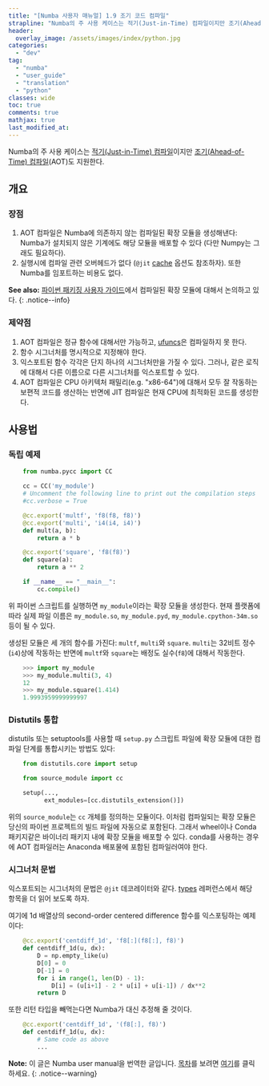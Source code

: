 ```yaml
---
title: "[Numba 사용자 매뉴얼] 1.9 조기 코드 컴파일"
strapline: "Numba의 주 사용 케이스는 적기(Just-in-Time) 컴파일이지만 조기(Ahead-of-Time) 컴파일(AOT)도 지원한다."
header:
  overlay_image: /assets/images/index/python.jpg
categories:
  - "dev"
tag:
  - "numba"
  - "user_guide"
  - "translation"
  - "python"
classes: wide
toc: true
comments: true
mathjax: true
last_modified_at: 
---
```


Numba의 주 사용 케이스는 [적기(Just-in-Time) 컴파일](http://numba.pydata.org/numba-doc/latest/glossary.html#term-just-in-time-compilation)이지만
[조기(Ahead-of-Time) 컴파일](http://numba.pydata.org/numba-doc/latest/glossary.html#term-ahead-of-time-compilation)(AOT)도 지원한다.

## 개요 

### 장점

1.  AOT 컴파일은 Numba에 의존하지 않는 컴파일된 확장 모듈을 생성해낸다:
    Numba가 설치되지 않은 기계에도 해당 모듈을 배포할 수 있다 (다만 Numpy는 그래도 필요하다).  
2.  실행시에 컴파일 관련 오버헤드가 없다 (`@jit` [cache](/dev/numba_user_jit#jit-cache) 옵션도 참조하자).
    또한 Numba를 임포트하는 비용도 없다.

**See also:** 
[파이썬 패키징 사용자 가이드](https://packaging.python.org/en/latest/extensions/)에서 컴파일된 확장 모듈에 대해서 논의하고 있다.
{: .notice--info}

### 제약점

1.  AOT 컴파일은 정규 함수에 대해서만 가능하고, [ufuncs](http://numba.pydata.org/numba-doc/latest/glossary.html#term-ufunc)은 컴파일하지 못 한다.
2.  함수 시그너처를 명시적으로 지정해야 한다.
3.  익스포트된 함수 각각은 단지 하나의 시그너처만을 가질 수 있다. 그러나, 같은 로직에 대해서 다른 이름으로 다른 시그너처를 익스포트할 수 있다.
4.  AOT 컴파일은 CPU 아키텍처 패밀리(e.g. "x86-64")에 대해서 모두 잘 작동하는 보편적 코드를 생산하는 반면에 
    JIT 컴파일은 현재 CPU에 최적화된 코드를 생성한다.

## 사용법

### 독립 예제

```python
    from numba.pycc import CC

    cc = CC('my_module')
    # Uncomment the following line to print out the compilation steps
    #cc.verbose = True

    @cc.export('multf', 'f8(f8, f8)')
    @cc.export('multi', 'i4(i4, i4)')
    def mult(a, b):
        return a * b

    @cc.export('square', 'f8(f8)')
    def square(a):
        return a ** 2

    if __name__ == "__main__":
        cc.compile()
```

위 파이썬 스크립트를 실행하면 `my_module`이라는 확장 모듈을 생성한다.
현재 플랫폼에 따라 실제 파일 이름은 `my_module.so`, `my_module.pyd`, `my_module.cpython-34m.so` 등이 될 수 있다.

생성된 모듈은 세 개의 함수를 가진다: `multf`, `multi`와 `square`.
`multi`는 32비트 정수(`i4`)상에 작동하는 반면에
`multf`와 `square`는 배정도 실수(`f8`)에 대해서 작동한다.

```python
    >>> import my_module
    >>> my_module.multi(3, 4)
    12
    >>> my_module.square(1.414)
    1.9993959999999997
```

### Distutils 통합

distutils 또는 setuptools를 사용할 때 `setup.py` 스크립트 파일에 확장 모듈에 대한 컴파일 단계를 통합시키는 방법도 있다:

```python
    from distutils.core import setup

    from source_module import cc

    setup(...,
          ext_modules=[cc.distutils_extension()])
```

위의 `source_module`는 `cc` 개체를 정의하는 모듈이다.
이처럼 컴파일되는 확장 모듈은 당신의 파이썬 프로젝트의 빌드 파일에 자동으로 포함된다.
그래서 wheel이나 Conda 패키지같은 바이너리 패키지 내에 확장 모듈을 배포할 수 있다.
conda를 사용하는 경우에 AOT 컴파일러는 Anaconda 배포물에 포함된 컴파일러여야 한다. 

### 시그너처 문법

익스포트되는 시그너처의 문법은 `@jit` 데코레이터와 같다.
[types](http://numba.pydata.org/numba-doc/latest/reference/types.html#numba-types) 레퍼런스에서 해당 항목을 더 읽어 보도록 하자.

여기에 1d 배열상의 second-order centered difference 함수를 익스포팅하는 예제이다:

```python
    @cc.export('centdiff_1d', 'f8[:](f8[:], f8)')
    def centdiff_1d(u, dx):
        D = np.empty_like(u)
        D[0] = 0
        D[-1] = 0
        for i in range(1, len(D) - 1):
            D[i] = (u[i+1] - 2 * u[i] + u[i-1]) / dx**2
        return D
```

또한 리턴 타입을 빼먹는다면 Numba가 대신 추정해 줄 것이다.

```python
    @cc.export('centdiff_1d', '(f8[:], f8)')
    def centdiff_1d(u, dx):
        # Same code as above
        ...
```

**Note:** 
이 글은 Numba user manual을 번역한 글입니다.
[목차](/dev/numba_user_index)를 보려면 [여기](/dev/numba_user_index)를 클릭하세요.
{: .notice--warning}
